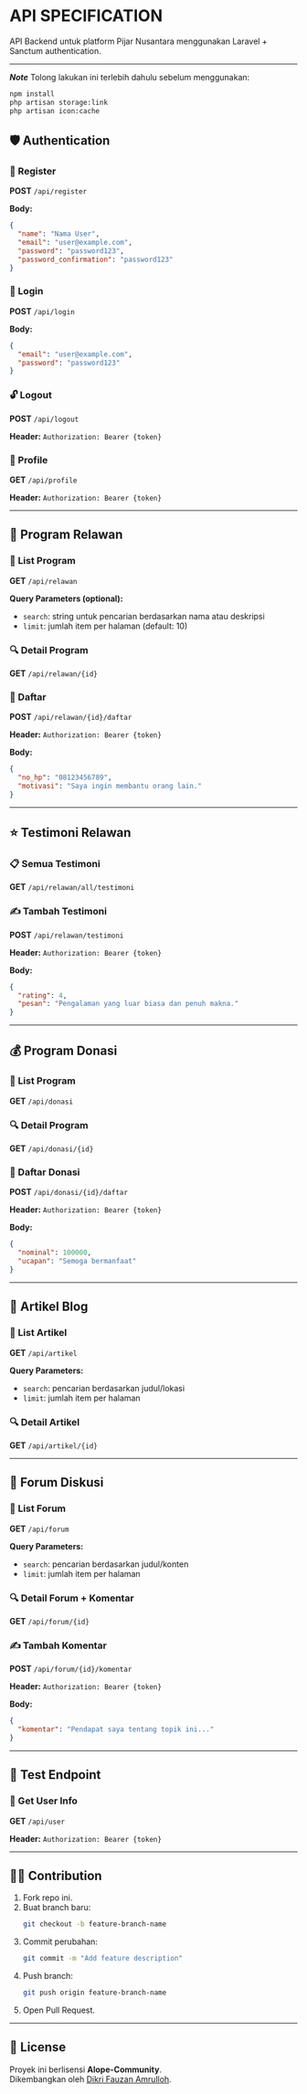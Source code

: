 # API SPECIFICATION

API Backend untuk platform Pijar Nusantara menggunakan Laravel + Sanctum authentication.

---

***Note***
Tolong lakukan ini terlebih dahulu sebelum menggunakan:
```bash
npm install
php artisan storage:link
php artisan icon:cache
```

## 🛡️ Authentication

### 🔐 Register
**POST** `/api/register`

**Body:**
```json
{
  "name": "Nama User",
  "email": "user@example.com",
  "password": "password123",
  "password_confirmation": "password123"
}
```

### 🔑 Login
**POST** `/api/login`

**Body:**
```json
{
  "email": "user@example.com",
  "password": "password123"
}
```

### 🔓 Logout
**POST** `/api/logout`

**Header:** `Authorization: Bearer {token}`

### 👤 Profile
**GET** `/api/profile`

**Header:** `Authorization: Bearer {token}`

---

## 🎯 Program Relawan

### 📄 List Program
**GET** `/api/relawan`

**Query Parameters (optional):**
- `search`: string untuk pencarian berdasarkan nama atau deskripsi
- `limit`: jumlah item per halaman (default: 10)

### 🔍 Detail Program
**GET** `/api/relawan/{id}`

### 📝 Daftar
**POST** `/api/relawan/{id}/daftar`

**Header:** `Authorization: Bearer {token}`

**Body:**
```json
{
  "no_hp": "08123456789",
  "motivasi": "Saya ingin membantu orang lain."
}
```

---

## ⭐ Testimoni Relawan

### 📋 Semua Testimoni
**GET** `/api/relawan/all/testimoni`

### ✍️ Tambah Testimoni
**POST** `/api/relawan/testimoni`

**Header:** `Authorization: Bearer {token}`

**Body:**
```json
{
  "rating": 4,
  "pesan": "Pengalaman yang luar biasa dan penuh makna."
}
```

---

## 💰 Program Donasi

### 📄 List Program
**GET** `/api/donasi`

### 🔍 Detail Program
**GET** `/api/donasi/{id}`

### 📝 Daftar Donasi
**POST** `/api/donasi/{id}/daftar`

**Header:** `Authorization: Bearer {token}`

**Body:**
```json
{
  "nominal": 100000,
  "ucapan": "Semoga bermanfaat"
}
```

---

## 📰 Artikel Blog

### 📄 List Artikel
**GET** `/api/artikel`

**Query Parameters:**
- `search`: pencarian berdasarkan judul/lokasi
- `limit`: jumlah item per halaman

### 🔍 Detail Artikel
**GET** `/api/artikel/{id}`

---

## 💬 Forum Diskusi

### 📄 List Forum
**GET** `/api/forum`

**Query Parameters:**
- `search`: pencarian berdasarkan judul/konten
- `limit`: jumlah item per halaman

### 🔍 Detail Forum + Komentar
**GET** `/api/forum/{id}`

### ✍️ Tambah Komentar
**POST** `/api/forum/{id}/komentar`

**Header:** `Authorization: Bearer {token}`

**Body:**
```json
{
  "komentar": "Pendapat saya tentang topik ini..."
}
```

---

## 🧪 Test Endpoint

### 👤 Get User Info
**GET** `/api/user`

**Header:** `Authorization: Bearer {token}`

---

## 🧑‍💻 Contribution

1. Fork repo ini.
2. Buat branch baru:
   ```bash
   git checkout -b feature-branch-name
   ```
3. Commit perubahan:
   ```bash
   git commit -m "Add feature description"
   ```
4. Push branch:
   ```bash
   git push origin feature-branch-name
   ```
5. Open Pull Request.

---

## 📄 License

Proyek ini berlisensi **Alope-Community**.  
Dikembangkan oleh [Dikri Fauzan Amrulloh](https://github.com/dikrifzn).